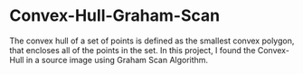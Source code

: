 # Convex-Hull-Graham-Scan

The convex hull of a set of points is defined as the smallest convex polygon, that encloses all of the points in the set. In this project, I found the Convex-Hull in a source image using Graham Scan Algorithm.
